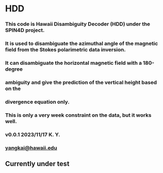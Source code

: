 # HDD
### This code is Hawaii Disambiguity Decoder (HDD) under the SPIN4D project.
### It is used to disambiguate the azimuthal angle of the magnetic field from the Stokes polarimetric data inversion.
### It can disambiguate the horizontal magnetic field with a 180-degree
### ambiguity and give the prediction of the vertical height based on the 
### divergence equation only. 
### This is only a very week constraint on the data, but it works well.
### v0.0.1 2023/11/17 K. Y.
### yangkai@hawaii.edu

## Currently under test